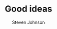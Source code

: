 ---
layout: ../../layouts/QuoteLayout.astro
title: "Good ideas"
quote: "But ideas aren't summoned from nowhere: they come from raw material, other ideas or observations about the world. Hence, a two-step creative process: collect raw material, then think about it. From this process, comes patterns recognition and eventually the insights that form the basis of novel ideas."
author: "Steven Johnson"
bibliography: "Where good ideas come from"
thoughts: "Inspired me"
pubDate: 2025-08-13
---